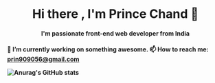 <h1 align="center"> Hi there , I'm Prince Chand 👋 </h1>
<h4 align="center"> I'm passionate front-end web developer from India <h4>
  
 🔭 I’m currently working on something awesome.
 📫 How to reach me: prin909056@gmail.com
<!-- 🌱 I’m currently learning ...
- 👯 I’m looking to collaborate on ...
- 🤔 I’m looking for help with ...
- 💬 Ask me about ...
- 📫 How to reach me: ...
- 😄 Pronouns: ...
- ⚡ Fun fact: ...
-->
![Anurag's GitHub stats](https://github-readme-stats.vercel.app/api?username=Prince909056&show_icons=true&theme=radical)

